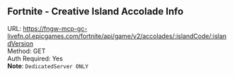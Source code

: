 ## Fortnite - Creative Island Accolade Info

URL: https://fngw-mcp-gc-livefn.ol.epicgames.com/fortnite/api/game/v2/accolades/:islandCode/:islandVersion \
Method: GET \
Auth Required: Yes \
**Note**: `DedicatedServer ONLY`
